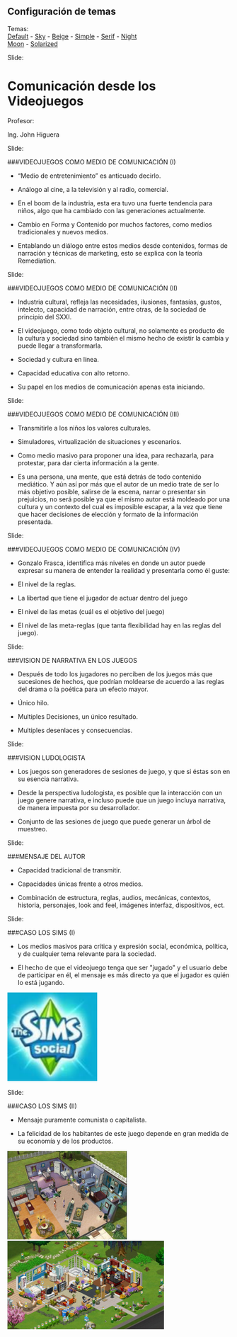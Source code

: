 <!-- configuracion de colores es opcional pero ultil-->
<section id="themes">
	<h2>Configuración de temas</h2>
	<p>
		Temas: <br>
		<a href="?#/themes">Default</a> -
		<a href="?theme=sky#/themes">Sky</a> -
		<a href="?theme=beige#/themes">Beige</a> -
		<a href="?theme=simple#/themes">Simple</a> -
		<a href="?theme=serif#/themes">Serif</a> -
		<a href="?theme=night#/themes">Night</a> <br>
		<a href="?theme=moon#/themes">Moon</a> -
		<a href="?theme=solarized#/themes">Solarized</a>
	</p>
</section>

Slide:

# Comunicación desde los Videojuegos

Profesor:

Ing. John Higuera

Slide:

###VIDEOJUEGOS COMO MEDIO DE COMUNICACIÓN (I)

* “Medio de entretenimiento” es anticuado decirlo.<!-- .element: class="fragment" data-fragment-index="1"-->

* Análogo al cine, a la televisión y al radio, comercial.<!-- .element: class="fragment" data-fragment-index="2"-->

* En el boom de la industria, esta era tuvo una fuerte
tendencia para niños, algo que ha cambiado con las
generaciones actualmente. <!-- .element: class="fragment" data-fragment-index="3"-->

* Cambio en Forma y Contenido por muchos factores, como
medios tradicionales y nuevos medios.<!-- .element: class="fragment" data-fragment-index="4"-->

* Entablando un diálogo entre estos medios desde
contenidos, formas de narración y técnicas de
marketing, esto se explica con la teoría Remediation.<!-- .element: class="fragment" data-fragment-index="5"-->

Slide:

###VIDEOJUEGOS COMO MEDIO DE COMUNICACIÓN (II)

* Industria cultural, refleja las necesidades, ilusiones,
fantasías, gustos, intelecto, capacidad de narración, entre
otras, de la sociedad de principio del SXXI.<!-- .element: class="fragment" data-fragment-index="1"-->

* El videojuego, como todo objeto cultural, no solamente es
producto de la cultura y sociedad sino también el mismo
hecho de existir la cambia y puede llegar a transformarla.<!-- .element: class="fragment" data-fragment-index="2"-->

* Sociedad y cultura en línea.<!-- .element: class="fragment" data-fragment-index="3"-->

* Capacidad educativa con alto retorno.<!-- .element: class="fragment" data-fragment-index="4"-->

* Su papel en los medios de comunicación apenas esta
iniciando.<!-- .element: class="fragment" data-fragment-index="5"-->

Slide:

###VIDEOJUEGOS COMO MEDIO DE COMUNICACIÓN (III)

* Transmitirle a los niños los valores culturales.<!-- .element: class="fragment" data-fragment-index="1"-->

* Simuladores, virtualización de situaciones y escenarios.<!-- .element: class="fragment" data-fragment-index="2"-->

* Como medio masivo para proponer una idea, para
rechazarla, para protestar, para dar cierta información a la
gente.<!-- .element: class="fragment" data-fragment-index="3"-->

* Es una persona, una mente, que está detrás de todo contenido
mediático. Y aún así por más que el autor de un medio trate de
ser lo más objetivo posible, salirse de la escena, narrar o
presentar sin prejuicios, no será posible ya que el mismo autor
está moldeado por una cultura y un contexto del cual es
imposible escapar, a la vez que tiene que hacer decisiones de
elección y formato de la información presentada.<!-- .element: class="fragment" data-fragment-index="4"-->

Slide:

###VIDEOJUEGOS COMO MEDIO DE COMUNICACIÓN (IV)

* Gonzalo Frasca, identifica más niveles en donde un autor
puede expresar su manera de entender la realidad y
presentarla como él guste:<!-- .element: class="fragment" data-fragment-index="1"-->

- El nivel de la reglas.<!-- .element: class="fragment" data-fragment-index="2"-->

- La libertad que tiene el jugador de actuar dentro del juego<!-- .element: class="fragment" data-fragment-index="3"-->

- El nivel de las metas (cuál es el objetivo del juego)<!-- .element: class="fragment" data-fragment-index="4"-->

- El nivel de las meta-reglas (que tanta flexibilidad hay en las
reglas del juego).<!-- .element: class="fragment" data-fragment-index="5"-->

Slide:

###VISION DE NARRATIVA EN LOS JUEGOS

* Después de todo los jugadores no perciben de los juegos
más que sucesiones de hechos, que podrían moldearse de
acuerdo a las reglas del drama o la poética para un efecto
mayor.<!-- .element: class="fragment" data-fragment-index="1"-->

* Único hilo.<!-- .element: class="fragment" data-fragment-index="2"-->

* Multiples Decisiones, un único resultado.<!-- .element: class="fragment" data-fragment-index="3"-->

* Multiples desenlaces y consecuencias.<!-- .element: class="fragment" data-fragment-index="4"-->

Slide:

###VISION LUDOLOGISTA

* Los juegos son generadores de sesiones de juego, y que si
éstas son en su esencia narrativa.<!-- .element: class="fragment" data-fragment-index="1"-->

* Desde la perspectiva ludologista, es posible que la
interacción con un juego genere narrativa, e incluso puede
que un juego incluya narrativa, de manera impuesta por su
desarrollador.<!-- .element: class="fragment" data-fragment-index="2"-->

* Conjunto de las sesiones de juego que puede generar un
árbol de muestreo.<!-- .element: class="fragment" data-fragment-index="3"-->

Slide:

###MENSAJE DEL AUTOR

* Capacidad tradicional de transmitir.<!-- .element: class="fragment" data-fragment-index="1"-->

* Capacidades únicas frente a otros medios.<!-- .element: class="fragment" data-fragment-index="2"-->

* Combinación de estructura, reglas, audios, mecánicas,
contextos, historia, personajes, look and feel, imágenes
interfaz, dispositivos, ect.<!-- .element: class="fragment" data-fragment-index="3"-->

Slide:

###CASO LOS SIMS (I)

* Los medios masivos para crítica y expresión social,
económica, política, y de cualquier tema relevante para la
sociedad.<!-- .element: class="fragment" data-fragment-index="1"-->

* El hecho de que el videojuego tenga que ser "jugado" y el
usuario debe de participar en él, el mensaje es más directo
ya que el jugador es quién lo está jugando.<!-- .element: class="fragment" data-fragment-index="2"-->

<img height="200" src="fig/sims1.bmp"><!-- .element: class="fragment" data-fragment-index="2"-->


Slide:

###CASO LOS SIMS (II)

* Mensaje puramente comunista o capitalista.<!-- .element: class="fragment" data-fragment-index="1"-->

* La felicidad de los habitantes de este juego depende en
gran medida de su economía y de los productos. <!-- .element: class="fragment" data-fragment-index="2"-->

<img height="200" src="fig/sims2.bmp"> <!-- .element: class="fragment" data-fragment-index="2"--> <img height="200" src="fig/sims3.bmp"> <!-- .element: class="fragment" data-fragment-index="2"-->

